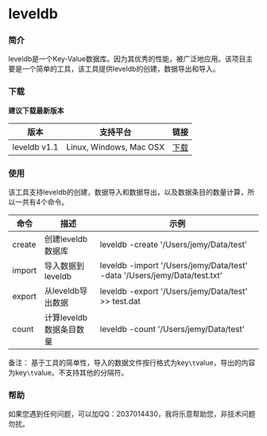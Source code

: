 # leveldb

### 简介
leveldb是一个Key-Value数据库。因为其优秀的性能，被广泛地应用。该项目主要是一个简单的工具，该工具提供leveldb的创建，数据导出和导入。

### 下载

**建议下载最新版本**

|版本     |支持平台|链接|
|--------|---------|----|
|leveldb v1.1|Linux, Windows, Mac OSX|[下载](http://devtools.qiniu.com/leveldb-v1.1.zip)|

### 使用
该工具支持leveldb的创建，数据导入和数据导出，以及数据条目的数量计算，所以一共有4个命令。


|命令|描述|示例|
|------|---------|--------|
|create|创建leveldb数据库|leveldb -create '/Users/jemy/Data/test' |
|import|导入数据到leveldb|leveldb -import '/Users/jemy/Data/test' -data '/Users/jemy/Data/test.txt' |
|export|从leveldb导出数据|leveldb -export '/Users/jemy/Data/test' >> test.dat|
|count|计算leveldb数据条目数量|leveldb -count '/Users/jemy/Data/test' |

备注：
基于工具的简单性，导入的数据文件按行格式为key`\t`value，导出的内容为key`\t`value。不支持其他的分隔符。

### 帮助
如果您遇到任何问题，可以加QQ：2037014430，我将乐意帮助您，非技术问题勿扰。
